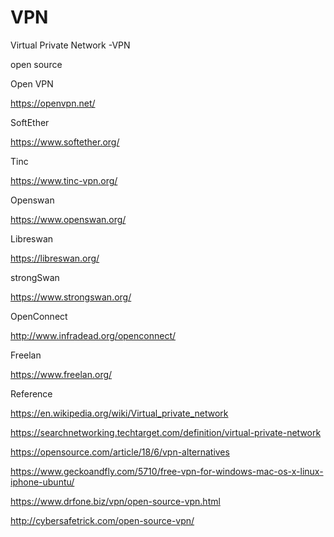 # VPN

Virtual Private Network -VPN


open source 

Open VPN 

https://openvpn.net/

SoftEther

https://www.softether.org/

Tinc 

https://www.tinc-vpn.org/

Openswan

https://www.openswan.org/

Libreswan

https://libreswan.org/

strongSwan

https://www.strongswan.org/


OpenConnect

http://www.infradead.org/openconnect/

Freelan

https://www.freelan.org/

Reference 

https://en.wikipedia.org/wiki/Virtual_private_network

https://searchnetworking.techtarget.com/definition/virtual-private-network

https://opensource.com/article/18/6/vpn-alternatives

https://www.geckoandfly.com/5710/free-vpn-for-windows-mac-os-x-linux-iphone-ubuntu/

https://www.drfone.biz/vpn/open-source-vpn.html

http://cybersafetrick.com/open-source-vpn/


